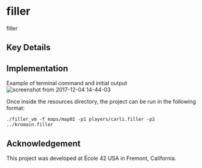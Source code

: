 # filler
filler 

## Key Details

## Implementation

Example of terminal command and initial output
![screenshot from 2017-12-04 14-44-03](https://user-images.githubusercontent.com/13093517/33580373-d0b1ae24-d901-11e7-8196-05aa0d822219.png)

Once inside the resources directory, the project can be run in the following format: 
```
./filler_vm -f maps/map02 -p1 players/carli.filler -p2 ../kromain.filler
```


## Acknowledgement

This project was developed at École 42 USA in Fremont, California.

